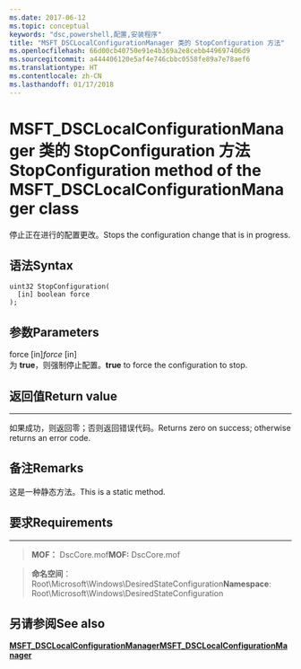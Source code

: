```yaml
---
ms.date: 2017-06-12
ms.topic: conceptual
keywords: "dsc,powershell,配置,安装程序"
title: "MSFT_DSCLocalConfigurationManager 类的 StopConfiguration 方法"
ms.openlocfilehash: 66d00cb40750e91e4b369a2e8cebb449697406d9
ms.sourcegitcommit: a444406120e5af4e746cbbc0558fe89a7e78aef6
ms.translationtype: HT
ms.contentlocale: zh-CN
ms.lasthandoff: 01/17/2018
---
```

# <a name="stopconfiguration-method-of-the-msftdsclocalconfigurationmanager-class"></a><span data-ttu-id="60392-103">MSFT_DSCLocalConfigurationManager 类的 StopConfiguration 方法</span><span class="sxs-lookup"><span data-stu-id="60392-103">StopConfiguration method of the MSFT_DSCLocalConfigurationManager class</span></span>

<span data-ttu-id="60392-104">停止正在进行的配置更改。</span><span class="sxs-lookup"><span data-stu-id="60392-104">Stops the configuration change that is in progress.</span></span>

<a name="syntax"></a><span data-ttu-id="60392-105">语法</span><span class="sxs-lookup"><span data-stu-id="60392-105">Syntax</span></span>
------

```mof
uint32 StopConfiguration(
  [in] boolean force
);
```

<a name="parameters"></a><span data-ttu-id="60392-106">参数</span><span class="sxs-lookup"><span data-stu-id="60392-106">Parameters</span></span>
----------

<span data-ttu-id="60392-107">force \[in\]</span><span class="sxs-lookup"><span data-stu-id="60392-107">*force* \[in\]</span></span>  
<span data-ttu-id="60392-108">为 **true**，则强制停止配置。</span><span class="sxs-lookup"><span data-stu-id="60392-108">**true** to force the configuration to stop.</span></span>

## <a name="return-value"></a><span data-ttu-id="60392-109">返回值</span><span class="sxs-lookup"><span data-stu-id="60392-109">Return value</span></span>
------------

<span data-ttu-id="60392-110">如果成功，则返回零；否则返回错误代码。</span><span class="sxs-lookup"><span data-stu-id="60392-110">Returns zero on success; otherwise returns an error code.</span></span>

## <a name="remarks"></a><span data-ttu-id="60392-111">备注</span><span class="sxs-lookup"><span data-stu-id="60392-111">Remarks</span></span>

<span data-ttu-id="60392-112">这是一种静态方法。</span><span class="sxs-lookup"><span data-stu-id="60392-112">This is a static method.</span></span>

## <a name="requirements"></a><span data-ttu-id="60392-113">要求</span><span class="sxs-lookup"><span data-stu-id="60392-113">Requirements</span></span>
------------
><span data-ttu-id="60392-114">**MOF：** DscCore.mof</span><span class="sxs-lookup"><span data-stu-id="60392-114">**MOF:** DscCore.mof</span></span>

><span data-ttu-id="60392-115">**命名空间**：Root\Microsoft\Windows\DesiredStateConfiguration</span><span class="sxs-lookup"><span data-stu-id="60392-115">**Namespace**: Root\Microsoft\Windows\DesiredStateConfiguration</span></span>


## <a name="see-also"></a><span data-ttu-id="60392-116">另请参阅</span><span class="sxs-lookup"><span data-stu-id="60392-116">See also</span></span>


[<span data-ttu-id="60392-117">**MSFT_DSCLocalConfigurationManager**</span><span class="sxs-lookup"><span data-stu-id="60392-117">**MSFT_DSCLocalConfigurationManager**</span></span>](msft-dsclocalconfigurationmanager.md)


 

 



